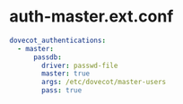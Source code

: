 # auth-master.ext.conf


```yaml
dovecot_authentications:
  - master:
      passdb:
        driver: passwd-file
        master: true
        args: /etc/dovecot/master-users
        pass: true
```

